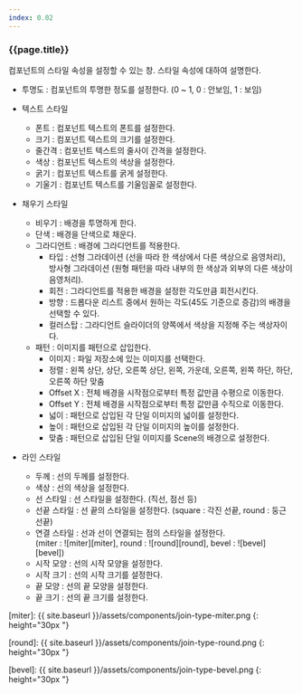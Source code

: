 ```yaml
---
index: 0.02
---
```

### {{page.title}}
컴포넌트의 스타일 속성을 설정할 수 있는 창. 스타일 속성에 대하여 설명한다.

- 투명도 : 컴포넌트의 투명한 정도를 설정한다. (0 ~ 1, 0 : 안보임, 1 : 보임)
- 텍스트 스타일
  - 폰트 : 컴포넌트 텍스트의 폰트를 설정한다.  
  - 크기 : 컴포넌트 텍스트의 크기를 설정한다.  
  - 줄간격 : 컴포넌트 텍스트의 줄사이 간격을 설정한다.  
  - 색상 : 컴포넌트 텍스트의 색상을 설정한다.
  - 굵기 : 컴포넌트 텍스트를 굵게 설정한다.
  - 기울기 : 컴포넌트 텍스트를 기울임꼴로 설정한다.

- 채우기 스타일  
  - 비우기 : 배경을 투명하게 한다.
  - 단색 : 배경을 단색으로 채운다.
  - 그라디언트 : 배경에 그라디언트를 적용한다.  
    - 타입 : 선형 그라데이션 (선을 따라 한 색상에서 다른 색상으로 음영처리), 방사형 그라데이션 (원형 패턴을 따라 내부의 한 색상과 외부의 다른 색상이 음영처리).
    - 회전 : 그라디언트를 적용한 배경을 설정한 각도만큼 회전시킨다.
    - 방향 : 드롭다운 리스트 중에서 원하는 각도(45도 기준으로 증감)의 배경을 선택할 수 있다.
    - 컬러스탑 : 그라디언트 슬라이더의 양쪽에서 색상을 지정해 주는 색상자이다.
  - 패턴 : 이미지를 패턴으로 삽입한다.  
    - 이미지 : 파일 저장소에 있는 이미지를 선택한다.
    - 정렬 : 왼쪽 상단, 상단, 오른쪽 상단, 왼쪽, 가운데, 오른쪽, 왼쪽 하단, 하단, 오른쪽 하단 맞춤
    - Offset X : 전체 배경을 시작점으로부터 특정 값만큼 수평으로 이동한다.
    - Offset Y : 전체 배경을 시작점으로부터 특정 값만큼 수직으로 이동한다.
    - 넓이 : 패턴으로 삽입된 각 단일 이미지의 넓이를 설정한다.
    - 높이 : 패턴으로 삽입된 각 단일 이미지의 높이를 설정한다.
    - 맞춤 : 패턴으로 삽입된 단일 이미지를 Scene의 배경으로 설정한다.
- 라인 스타일
  - 두께 : 선의 두께를 설정한다.
  - 색상 : 선의 색상을 설정한다.
  - 선 스타일 : 선 스타일을 설정한다. (직선, 점선 등)
  - 선끝 스타일 : 선 끝의 스타일을 설정한다. (square : 각진 선끝, round : 둥근 선끝)
  - 연결 스타일 : 선과 선이 연결되는 점의 스타일을 설정한다.  
    (miter : ![miter][miter], round : ![round][round], bevel : ![bevel][bevel])
  - 시작 모양 : 선의 시작 모양을 설정한다.
  - 시작 크기 : 선의 시작 크기를 설정한다.
  - 끝 모양 : 선의 끝 모양을 설정한다.
  - 끝 크기 : 선의 끝 크기를 설정한다.


[miter]: {{ site.baseurl }}/assets/components/join-type-miter.png
{: height="30px "}

[round]: {{ site.baseurl }}/assets/components/join-type-round.png
{: height="30px "}

[bevel]: {{ site.baseurl }}/assets/components/join-type-bevel.png
{: height="30px "}
